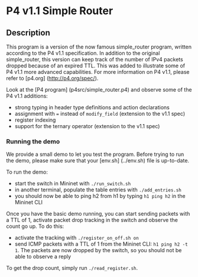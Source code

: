 # P4 v1.1 Simple Router

## Description

This program is a version of the now famous simple_router program, written
according to the P4 v1.1 specification. In addition to the original
simple_router, this version can keep track of the number of IPv4 packets dropped
because of an expired TTL. This was added to illustrate some of P4 v1.1 more
advanced capabilities.
For more information on P4 v1.1, please refer to [p4.org] (http://p4.org/spec/).

Look at the [P4 program] (p4src/simple_router.p4) and observe some of the P4
v1.1 additions:
- strong typing in header type definitions and action declarations
- assignment with `=` instead of `modify_field` (extension to the v1.1 spec)
- register indexing
- support for the ternary operator (extension to the v1.1 spec)

### Running the demo

We provide a small demo to let you test the program. Before trying to run the
demo, please make sure that your [env.sh] (../env.sh) file is up-to-date.

To run the demo:
- start the switch in Mininet with `./run_switch.sh`
- in another terminal, populate the table entries with `./add_entries.sh`
- you should now be able to ping h2 from h1 by typing `h1 ping h2` in the
  Mininet CLI

Once you have the basic demo running, you can start sending packets with a TTL
of 1, activate packet drop tracking in the switch and observe the count go
up. To do this:
- activate the tracking with `./register_on_off.sh on`
- send ICMP packets with a TTL of 1 from the Mininet CLI: `h1 ping h2 -t 1`. The
  packets are now dropped by the switch, so you should not be able to observe a
  reply

To get the drop count, simply run `./read_register.sh`.
